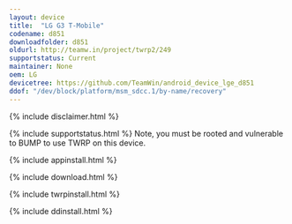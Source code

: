 ```yaml
---
layout: device
title:  "LG G3 T-Mobile"
codename: d851
downloadfolder: d851
oldurl: http://teamw.in/project/twrp2/249
supportstatus: Current
maintainer: None
oem: LG
devicetree: https://github.com/TeamWin/android_device_lge_d851
ddof: "/dev/block/platform/msm_sdcc.1/by-name/recovery"
---
```


{% include disclaimer.html %}

{% include supportstatus.html %}
Note, you must be rooted and vulnerable to BUMP to use TWRP on this device.

{% include appinstall.html %}

{% include download.html %}

{% include twrpinstall.html %}

{% include ddinstall.html %}
